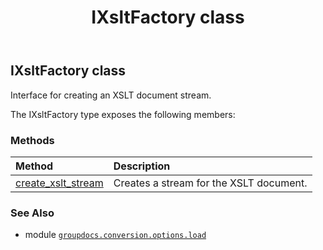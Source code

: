 ﻿---
title: IXsltFactory class
second_title: GroupDocs.Conversion for Python via .NET API References
description: 
type: docs
weight: 270
url: /python-net/groupdocs.conversion.options.load/ixsltfactory/
is_root: false
---

## IXsltFactory class

Interface for creating an XSLT document stream.



The IXsltFactory type exposes the following members:

### Methods
| Method | Description |
| :- | :- |
| [create_xslt_stream](/conversion/python-net/groupdocs.conversion.options.load/ixsltfactory/create_xslt_stream/#) | Creates a stream for the XSLT document. |



### See Also
* module [`groupdocs.conversion.options.load`](..)
